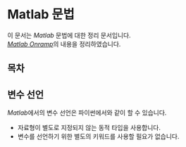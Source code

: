 <h1> Matlab 문법 </h1>

이 문서는 _Matlab_ 문법에 대한 정리 문서입니다. <br>
[_Matlab Onramp_](https://matlabacademy.mathworks.com/kr/details/matlab-onramp/gettingstarted?s_tid=course_mlor_start1)의 내용을 정리하였습니다.

<h2> 목차 </h2>

## 변수 선언

*Matlab*에서의 변수 선언은 파이썬에서와 같이 할 수 있습니다.

- 자료형이 별도로 지정되지 않는 동적 타입을 사용합니다.
- 변수를 선언하기 위한 별도의 키워드를 사용할 필요가 없습니다.
